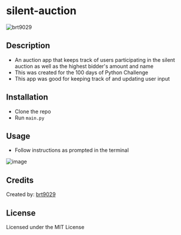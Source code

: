 # silent-auction
![brt9029](https://img.shields.io/badge/-python-yellow)  
## Description
- An auction app that keeps track of users participating in the silent auction as well as the highest bidder's amount and name
- This was created for the 100 days of Python Challenge
- This app was good for keeping track of and updating user input

## Installation
- Clone the repo
- Run ```main.py```

## Usage
- Follow instructions as prompted in the terminal

![image](https://user-images.githubusercontent.com/26530136/196896966-0c7ee676-4b8f-4f04-84d5-be76b8046632.png)


## Credits
Created by: [brt9029](wwww.github.com/brt9029 "GitHub Profile Link")

## License
Licensed under the MIT License
